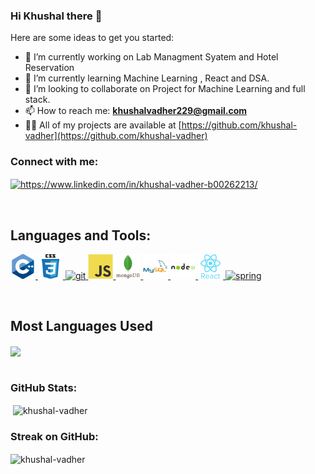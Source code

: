 ### Hi Khushal there 👋

Here are some ideas to get you started:

- 🔭 I’m currently working on Lab Managment Syatem and Hotel Reservation
- 🌱 I’m currently learning Machine Learning , React and DSA. 
- 👯 I’m looking to collaborate on Project for Machine Learning and full stack.
- 📫 How to reach me: **khushalvadher229@gmail.com**
- 👨‍💻 All of my projects are available at [https://github.com/khushal-vadher](https://github.com/khushal-vadher)

<h3 align="left">Connect with me:</h3>
<p align="left">
<a href="https://www.linkedin.com/in/khushal-vadher-b00262213/" target="blank"><img align="center" src="https://raw.githubusercontent.com/rahuldkjain/github-profile-readme-generator/master/src/images/icons/Social/linked-in-alt.svg" alt="https://www.linkedin.com/in/khushal-vadher-b00262213/" height="30" width="40" /></a>
</p>

<br>

## Languages and Tools:

<p align="left"> <a href="https://www.w3schools.com/cpp/" target="_blank" rel="noreferrer"> <img src="https://raw.githubusercontent.com/devicons/devicon/master/icons/cplusplus/cplusplus-original.svg" alt="cplusplus" width="40" height="40"/> </a> <a href="https://www.w3schools.com/css/" target="_blank" rel="noreferrer"> <img src="https://raw.githubusercontent.com/devicons/devicon/master/icons/css3/css3-original-wordmark.svg" alt="css3" width="40" height="40"/> </a>  <a href="https://git-scm.com/" target="_blank" rel="noreferrer"> <img src="https://www.vectorlogo.zone/logos/git-scm/git-scm-icon.svg" alt="git" width="40" height="40"/> </a> <a href="https://developer.mozilla.org/en-US/docs/Web/JavaScript" target="_blank" rel="noreferrer"> <img src="https://raw.githubusercontent.com/devicons/devicon/master/icons/javascript/javascript-original.svg" alt="javascript" width="40" height="40"/> </a> <a href="https://www.mongodb.com/" target="_blank" rel="noreferrer"> <img src="https://raw.githubusercontent.com/devicons/devicon/master/icons/mongodb/mongodb-original-wordmark.svg" alt="mongodb" width="40" height="40"/> </a> <a href="https://www.mysql.com/" target="_blank" rel="noreferrer"> <img src="https://raw.githubusercontent.com/devicons/devicon/master/icons/mysql/mysql-original-wordmark.svg" alt="mysql" width="40" height="40"/> </a> <a href="https://nodejs.org" target="_blank" rel="noreferrer"> <img src="https://raw.githubusercontent.com/devicons/devicon/master/icons/nodejs/nodejs-original-wordmark.svg" alt="nodejs" width="40" height="40"/> </a> <a href="https://reactjs.org/" target="_blank" rel="noreferrer"> <img src="https://raw.githubusercontent.com/devicons/devicon/master/icons/react/react-original-wordmark.svg" alt="react" width="40" height="40"/> </a> <a href="https://spring.io/" target="_blank" rel="noreferrer"> <img src="https://www.vectorlogo.zone/logos/springio/springio-icon.svg" alt="spring" width="40" height="40"/> </a> </p>
<br/>  

## Most Languages Used
<div align="left"><img src="https://github-readme-stats.vercel.app/api/top-langs/?username=khushal-vadher&layout=compact" align="center"/></div>
<br />
<h3 align="left">GitHub Stats:</h3>
<p>&nbsp;<img align="center" src="https://github-readme-stats.vercel.app/api?username=khushal-vadher&show_icons=true&locale=en" alt="khushal-vadher" /></p>

<h3 align="left">Streak on GitHub:</h3>
<p><img align="center" src="https://github-readme-streak-stats.herokuapp.com/?user=khushal-vadher&" alt="khushal-vadher" /></p>
